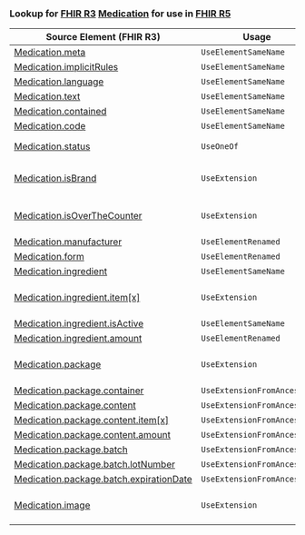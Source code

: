 ### Lookup for [FHIR R3](https://hl7.org/fhir/STU3/) [Medication](https://hl7.org/fhir/STU3/Medication.html) for use in [FHIR R5](https://hl7.org/fhir/R5/)

| Source Element (FHIR R3) | Usage | Target |
| -------------- | ----- | ------ |
| [Medication.meta](https://hl7.org/fhir/STU3/Medication.html#resource) | `UseElementSameName` | [Medication.meta](https://hl7.org/fhir/R5/Medication.html#resource) |
| [Medication.implicitRules](https://hl7.org/fhir/STU3/Medication.html#resource) | `UseElementSameName` | [Medication.implicitRules](https://hl7.org/fhir/R5/Medication.html#resource) |
| [Medication.language](https://hl7.org/fhir/STU3/Medication.html#resource) | `UseElementSameName` | [Medication.language](https://hl7.org/fhir/R5/Medication.html#resource) |
| [Medication.text](https://hl7.org/fhir/STU3/Medication.html#resource) | `UseElementSameName` | [Medication.text](https://hl7.org/fhir/R5/Medication.html#resource) |
| [Medication.contained](https://hl7.org/fhir/STU3/Medication.html#resource) | `UseElementSameName` | [Medication.contained](https://hl7.org/fhir/R5/Medication.html#resource) |
| [Medication.code](https://hl7.org/fhir/STU3/Medication.html#resource) | `UseElementSameName` | [Medication.code](https://hl7.org/fhir/R5/Medication.html#resource) |
| [Medication.status](https://hl7.org/fhir/STU3/Medication.html#resource) | `UseOneOf` | [Medication.extension](https://hl7.org/fhir/R5/Medication.html#resource)<br />[Medication.status](https://hl7.org/fhir/R5/Medication.html#resource) |
| [Medication.isBrand](https://hl7.org/fhir/STU3/Medication.html#resource) | `UseExtension` | [http://hl7.org/fhir/3.0/StructureDefinition/extension-Medication.isBrand](StructureDefinition-ext-R3-Medication.isBrand.html) |
| [Medication.isOverTheCounter](https://hl7.org/fhir/STU3/Medication.html#resource) | `UseExtension` | [http://hl7.org/fhir/3.0/StructureDefinition/extension-Medication.isOverTheCounter](StructureDefinition-ext-R3-Medication.isOverTheCounter.html) |
| [Medication.manufacturer](https://hl7.org/fhir/STU3/Medication.html#resource) | `UseElementRenamed` | [Medication.marketingAuthorizationHolder](https://hl7.org/fhir/R5/Medication.html#resource) |
| [Medication.form](https://hl7.org/fhir/STU3/Medication.html#resource) | `UseElementRenamed` | [Medication.doseForm](https://hl7.org/fhir/R5/Medication.html#resource) |
| [Medication.ingredient](https://hl7.org/fhir/STU3/Medication.html#resource) | `UseElementSameName` | [Medication.ingredient](https://hl7.org/fhir/R5/Medication.html#resource) |
| [Medication.ingredient.item[x]](https://hl7.org/fhir/STU3/Medication.html#resource) | `UseExtension` | [http://hl7.org/fhir/3.0/StructureDefinition/extension-Medication.ingredient.item](StructureDefinition-ext-R3-Medication.in.item.html) |
| [Medication.ingredient.isActive](https://hl7.org/fhir/STU3/Medication.html#resource) | `UseElementSameName` | [Medication.ingredient.isActive](https://hl7.org/fhir/R5/Medication.html#resource) |
| [Medication.ingredient.amount](https://hl7.org/fhir/STU3/Medication.html#resource) | `UseElementRenamed` | [Medication.ingredient.strength[x]](https://hl7.org/fhir/R5/Medication.html#resource) |
| [Medication.package](https://hl7.org/fhir/STU3/Medication.html#resource) | `UseExtension` | [http://hl7.org/fhir/3.0/StructureDefinition/extension-Medication.package](StructureDefinition-ext-R3-Medication.package.html) |
| [Medication.package.container](https://hl7.org/fhir/STU3/Medication.html#resource) | `UseExtensionFromAncestor` | - |
| [Medication.package.content](https://hl7.org/fhir/STU3/Medication.html#resource) | `UseExtensionFromAncestor` | - |
| [Medication.package.content.item[x]](https://hl7.org/fhir/STU3/Medication.html#resource) | `UseExtensionFromAncestor` | - |
| [Medication.package.content.amount](https://hl7.org/fhir/STU3/Medication.html#resource) | `UseExtensionFromAncestor` | - |
| [Medication.package.batch](https://hl7.org/fhir/STU3/Medication.html#resource) | `UseExtensionFromAncestor` | - |
| [Medication.package.batch.lotNumber](https://hl7.org/fhir/STU3/Medication.html#resource) | `UseExtensionFromAncestor` | - |
| [Medication.package.batch.expirationDate](https://hl7.org/fhir/STU3/Medication.html#resource) | `UseExtensionFromAncestor` | - |
| [Medication.image](https://hl7.org/fhir/STU3/Medication.html#resource) | `UseExtension` | [http://hl7.org/fhir/3.0/StructureDefinition/extension-Medication.image](StructureDefinition-ext-R3-Medication.image.html) |
